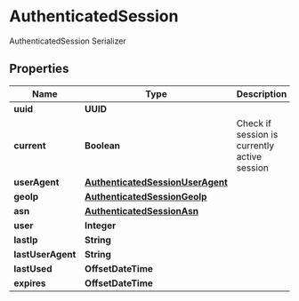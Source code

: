 

# AuthenticatedSession

AuthenticatedSession Serializer

## Properties

| Name | Type | Description | Notes |
|------------ | ------------- | ------------- | -------------|
|**uuid** | **UUID** |  |  [optional] |
|**current** | **Boolean** | Check if session is currently active session |  [readonly] |
|**userAgent** | [**AuthenticatedSessionUserAgent**](AuthenticatedSessionUserAgent.md) |  |  |
|**geoIp** | [**AuthenticatedSessionGeoIp**](AuthenticatedSessionGeoIp.md) |  |  |
|**asn** | [**AuthenticatedSessionAsn**](AuthenticatedSessionAsn.md) |  |  |
|**user** | **Integer** |  |  |
|**lastIp** | **String** |  |  |
|**lastUserAgent** | **String** |  |  [optional] |
|**lastUsed** | **OffsetDateTime** |  |  [readonly] |
|**expires** | **OffsetDateTime** |  |  [optional] |



